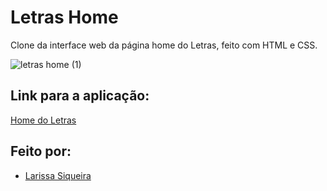 # Letras Home
Clone da interface web da página home do Letras, feito com HTML e CSS.

![letras home (1)](https://user-images.githubusercontent.com/64505863/131544172-9799cda4-44b3-4551-9ea8-68d1e33a2b41.gif)

## Link para a aplicação:
[Home do Letras](larissa-letras.netlify.app/)
## Feito por:
* [Larissa Siqueira](https://github.com/LarissaSiq)




